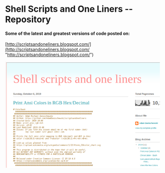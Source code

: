 # Shell Scripts and One Liners -- Repository 

#### Some of the latest and greatest versions of code posted on: 
[http://scriptsandoneliners.blogspot.com/](http://scriptsandoneliners.blogspot.com/ "http://scriptsandoneliners.blogspot.com/")

![Shellscriptsandoneliners](https://github.com/AdamDanischewski/scriptsandoneliners/blob/assets/shellscriptsandoneliners.png)
